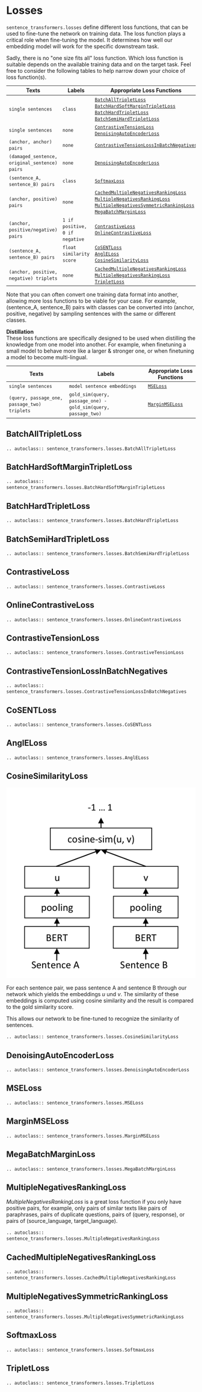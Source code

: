 # Losses
`sentence_transformers.losses` define different loss functions, that can be used to fine-tune the network on training data. The loss function plays a critical role when fine-tuning the model. It determines how well our embedding model will work for the specific downstream task.

Sadly, there is no "one size fits all" loss function. Which loss function is suitable depends on the available training data and on the target task.
Feel free to consider the following tables to help narrow down your choice of loss function(s).

| Texts                                         | Labels                                                        | Appropriate Loss Functions                                                                                                                                                                                                                                                                                                       |
|-----------------------------------------------|---------------------------------------------------------------|----------------------------------------------------------------------------------------------------------------------------------------------------------------------------------------------------------------------------------------------------------------------------------------------------------------------------------|
| `single sentences`                            | `class`                                                       | <a href="#batchalltripletloss">`BatchAllTripletLoss`</a><br><a href="#batchhardsoftmargintripletloss">`BatchHardSoftMarginTripletLoss`</a><br><a href="#batchhardtripletloss">`BatchHardTripletLoss`</a><br><a href="#batchsemihardtripletloss">`BatchSemiHardTripletLoss`</a>                                                   |
| `single sentences`                            | `none`                                                        | <a href="#contrastivetensionloss">`ContrastiveTensionLoss`</a><br><a href="#denoisingautoencoderloss">`DenoisingAutoEncoderLoss`</a>                                                                                                                                                                                             |
| `(anchor, anchor) pairs`                      | `none`                                                        | <a href="#contrastivetensionlossinbatchnegatives">`ContrastiveTensionLossInBatchNegatives`</a>                                                                                                                                                                                                                                   |
| `(damaged_sentence, original_sentence) pairs` | `none`                                                        | <a href="#denoisingautoencoderloss">`DenoisingAutoEncoderLoss`</a>                                                                                                                                                                                                                                                               |
| `(sentence_A, sentence_B) pairs`              | `class`                                                       | <a href="#softmaxloss">`SoftmaxLoss`</a>                                                                                                                                                                                                                                                                                         |
| `(anchor, positive) pairs`                    | `none`                                                        | <a href="#cachedmultiplenegativesrankingloss">`CachedMultipleNegativesRankingLoss`</a><br><a href="#multiplenegativesrankingloss">`MultipleNegativesRankingLoss`</a><br><a href="#multiplenegativessymmetricrankingloss">`MultipleNegativesSymmetricRankingLoss`</a><br><a href="#megabatchmarginloss">`MegaBatchMarginLoss`</a> |
| `(anchor, positive/negative) pairs`           | `1 if positive, 0 if negative`                                | <a href="#contrastiveloss">`ContrastiveLoss`</a><br><a href="#onlinecontrastiveloss">`OnlineContrastiveLoss`</a>                                                                                                                                                                                                                 |
| `(sentence_A, sentence_B) pairs`              | `float similarity score`                                      | <a href="#cosentloss">`CoSENTLoss`</a><br><a href="#angleloss">`AnglELoss`</a><br><a href="#cosinesimilarityloss">`CosineSimilarityLoss`</a>                                                                                                                                                                                     |
| `(anchor, positive, negative) triplets`       | `none`                                                        | <a href="#cachedmultiplenegativesrankingloss">`CachedMultipleNegativesRankingLoss`</a><br><a href="#multiplenegativesrankingloss">`MultipleNegativesRankingLoss`</a><br><a href="#tripletloss">`TripletLoss`</a>                                                                                                                 |

Note that you can often convert one training data format into another, allowing more loss functions to be viable for your case. For example, (sentence_A, sentence_B) pairs with classes can be converted into (anchor, positive, negative) by sampling sentences with the same or different classes.

<b>Distillation</b><br>
These loss functions are specifically designed to be used when distilling the knowledge from one model into another.
For example, when finetuning a small model to behave more like a larger & stronger one, or when finetuning a model to become multi-lingual.

| Texts                                         | Labels                                                        | Appropriate Loss Functions                                                                                                                                                                                                                                                                                                       |
|-----------------------------------------------|---------------------------------------------------------------|----------------------------------------------------------------------------------------------------------------------------------------------------------------------------------------------------------------------------------------------------------------------------------------------------------------------------------|
| `single sentences`                            | `model sentence embeddings`                                   | <a href="#mseloss">`MSELoss`</a>                                                                                                                                                                                                                                                                                                 |
| `(query, passage_one, passage_two) triplets`  | `gold_sim(query, passage_one) - gold_sim(query, passage_two)` | <a href="#marginmseloss">`MarginMSELoss`</a>                                                                                                                                                                                                                                                                                     |

## BatchAllTripletLoss
```eval_rst
.. autoclass:: sentence_transformers.losses.BatchAllTripletLoss
```

## BatchHardSoftMarginTripletLoss
```eval_rst
.. autoclass:: sentence_transformers.losses.BatchHardSoftMarginTripletLoss
```

## BatchHardTripletLoss
```eval_rst
.. autoclass:: sentence_transformers.losses.BatchHardTripletLoss
```

## BatchSemiHardTripletLoss
```eval_rst
.. autoclass:: sentence_transformers.losses.BatchSemiHardTripletLoss
```

## ContrastiveLoss
```eval_rst
.. autoclass:: sentence_transformers.losses.ContrastiveLoss
```

## OnlineContrastiveLoss
```eval_rst
.. autoclass:: sentence_transformers.losses.OnlineContrastiveLoss
```

## ContrastiveTensionLoss
```eval_rst
.. autoclass:: sentence_transformers.losses.ContrastiveTensionLoss
```

## ContrastiveTensionLossInBatchNegatives
```eval_rst
.. autoclass:: sentence_transformers.losses.ContrastiveTensionLossInBatchNegatives
```

## CoSENTLoss

```eval_rst
.. autoclass:: sentence_transformers.losses.CoSENTLoss
```

## AnglELoss

```eval_rst
.. autoclass:: sentence_transformers.losses.AnglELoss
```

## CosineSimilarityLoss

![SBERT Siamese Network Architecture](../img/SBERT_Siamese_Network.png "SBERT Siamese Architecture")


For each sentence pair, we pass sentence A and sentence B through our network which yields the embeddings *u* und *v*. The similarity of these embeddings is computed using cosine similarity and the result is compared to the gold similarity score. 

This allows our network to be fine-tuned to recognize the similarity of sentences.


```eval_rst
.. autoclass:: sentence_transformers.losses.CosineSimilarityLoss
```

## DenoisingAutoEncoderLoss

```eval_rst
.. autoclass:: sentence_transformers.losses.DenoisingAutoEncoderLoss
```

## MSELoss
```eval_rst
.. autoclass:: sentence_transformers.losses.MSELoss
```

## MarginMSELoss
```eval_rst
.. autoclass:: sentence_transformers.losses.MarginMSELoss
```

## MegaBatchMarginLoss

```eval_rst
.. autoclass:: sentence_transformers.losses.MegaBatchMarginLoss
```

## MultipleNegativesRankingLoss

*MultipleNegativesRankingLoss* is a great loss function if you only have positive pairs, for example, only pairs of similar texts like pairs of paraphrases, pairs of duplicate questions, pairs of (query, response), or pairs of (source_language, target_language).

```eval_rst
.. autoclass:: sentence_transformers.losses.MultipleNegativesRankingLoss
```

## CachedMultipleNegativesRankingLoss

```eval_rst
.. autoclass:: sentence_transformers.losses.CachedMultipleNegativesRankingLoss
```

## MultipleNegativesSymmetricRankingLoss

```eval_rst
.. autoclass:: sentence_transformers.losses.MultipleNegativesSymmetricRankingLoss
```

## SoftmaxLoss
```eval_rst
.. autoclass:: sentence_transformers.losses.SoftmaxLoss
```

## TripletLoss
```eval_rst
.. autoclass:: sentence_transformers.losses.TripletLoss
```
